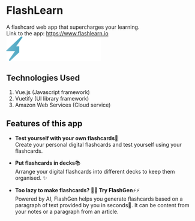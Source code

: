 # FlashLearn
A flashcard web app that supercharges your learning.  
Link to the app: https://www.flashlearn.io  
<a href="https://www.flashlearn.io">
 <img src="src/assets/flashlearn-text-logo.svg" alt="FlashLearn Logo" width="50%">
</a>  
   
## Technologies Used
1. Vue.js (Javascript framework)  
2. Vuetify (UI library framework)  
3. Amazon Web Services (Cloud service)  
  
## Features of this app
-  **Test yourself with your own flashcards**📝  
Create your personal digital flashcards and test yourself using your flashcards.  
  
-  **Put flashcards in decks**📚  
Arrange your digital flashcards into different decks to keep them organised. ✨  
  
-  **Too lazy to make flashcards? 🤷‍♂️ Try FlashGen**⚡️⚡️  
Powered by AI, FlashGen helps you generate flashcards based on a paragraph of text provided by you in seconds🤯. It can be content from your notes or a paragraph from an article.  
